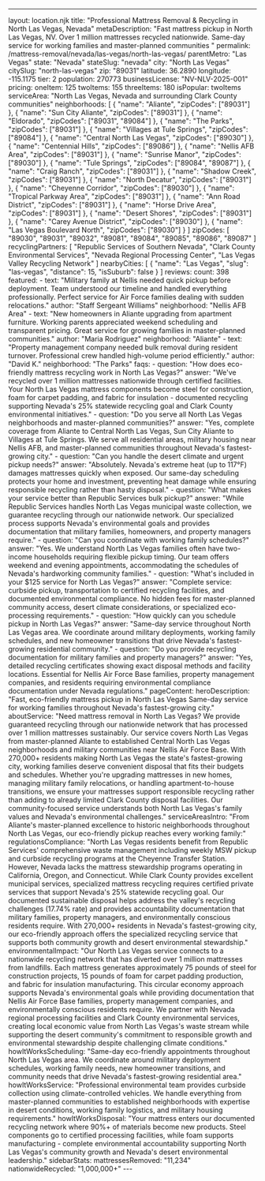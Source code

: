 ---
layout: location.njk
title: "Professional Mattress Removal & Recycling in North Las Vegas, Nevada" metaDescription: "Fast mattress pickup in North Las Vegas, NV. Over 1 million mattresses recycled nationwide. Same-day service for working families and master-planned communities "
permalink: /mattress-removal/nevada/las-vegas/north-las-vegas/ parentMetro: "Las Vegas" state: "Nevada" stateSlug: "nevada"
city: "North Las Vegas" citySlug: "north-las-vegas" zip: "89031" latitude: 36.2890 longitude: -115.1175 tier: 2 population: 270773 businessLicense: "NV-NLV-2025-001" pricing: oneItem: 125 twoItems: 155 threeItems: 180 isPopular: twoItems serviceArea: "North Las Vegas, Nevada and surrounding Clark County communities" neighborhoods: [ { "name": "Aliante", "zipCodes": ["89031"] }, { "name": "Sun City Aliante", "zipCodes": ["89031"] }, { "name": "Eldorado", "zipCodes": ["89031", "89084"] }, { "name": "The Parks", "zipCodes": ["89031"] }, { "name": "Villages at Tule Springs", "zipCodes": ["89084"] }, { "name": "Central North Las Vegas", "zipCodes": ["89030"] }, { "name": "Centennial Hills", "zipCodes": ["89086"] }, { "name": "Nellis AFB Area", "zipCodes": ["89031"] }, { "name": "Sunrise Manor", "zipCodes": ["89030"] }, { "name": "Tule Springs", "zipCodes": ["89084", "89087"] }, { "name": "Craig Ranch", "zipCodes": ["89031"] }, { "name": "Shadow Creek", "zipCodes": ["89031"] }, { "name": "North Decatur", "zipCodes": ["89031"] }, { "name": "Cheyenne Corridor", "zipCodes": ["89030"] }, { "name": "Tropical Parkway Area", "zipCodes": ["89031"] }, { "name": "Ann Road District", "zipCodes": ["89031"] }, { "name": "Horse Drive Area", "zipCodes": ["89031"] }, { "name": "Desert Shores", "zipCodes": ["89031"] }, { "name": "Carey Avenue District", "zipCodes": ["89030"] }, { "name": "Las Vegas Boulevard North", "zipCodes": ["89030"] } ] zipCodes: [ "89030", "89031", "89032", "89081", "89084", "89085", "89086", "89087" ] recyclingPartners: [ "Republic Services of Southern Nevada", "Clark County Environmental Services", "Nevada Regional Processing Center", "Las Vegas Valley Recycling Network" ] nearbyCities: [ { "name": "Las Vegas", "slug": "las-vegas", "distance": 15, "isSuburb": false } ] reviews: count: 398 featured: - text: "Military family at Nellis needed quick pickup before deployment. Team understood our timeline and handled everything professionally. Perfect service for Air Force families dealing with sudden relocations." author: "Staff Sergeant Williams" neighborhood: "Nellis AFB Area" - text: "New homeowners in Aliante upgrading from apartment furniture. Working parents appreciated weekend scheduling and transparent pricing. Great service for growing families in master-planned communities." author: "Maria Rodriguez" neighborhood: "Aliante" - text: "Property management company needed bulk removal during resident turnover. Professional crew handled high-volume period efficiently." author: "David K." neighborhood: "The Parks" faqs: - question: "How does eco-friendly mattress recycling work in North Las Vegas?" answer: "We've recycled over 1 million mattresses nationwide through certified facilities. Your North Las Vegas mattress components become steel for construction, foam for carpet padding, and fabric for insulation - documented recycling supporting Nevada's 25% statewide recycling goal and Clark County environmental initiatives." - question: "Do you serve all North Las Vegas neighborhoods and master-planned communities?" answer: "Yes, complete coverage from Aliante to Central North Las Vegas, Sun City Aliante to Villages at Tule Springs. We serve all residential areas, military housing near Nellis AFB, and master-planned communities throughout Nevada's fastest-growing city." - question: "Can you handle the desert climate and urgent pickup needs?" answer: "Absolutely. Nevada's extreme heat (up to 117°F) damages mattresses quickly when exposed. Our same-day scheduling protects your home and investment, preventing heat damage while ensuring responsible recycling rather than hasty disposal." - question: "What makes your service better than Republic Services bulk pickup?" answer: "While Republic Services handles North Las Vegas municipal waste collection, we guarantee recycling through our nationwide network. Our specialized process supports Nevada's environmental goals and provides documentation that military families, homeowners, and property managers require." - question: "Can you coordinate with working family schedules?" answer: "Yes. We understand North Las Vegas families often have two-income households requiring flexible pickup timing. Our team offers weekend and evening appointments, accommodating the schedules of Nevada's hardworking community families." - question: "What's included in your $125 service for North Las Vegas?" answer: "Complete service: curbside pickup, transportation to certified recycling facilities, and documented environmental compliance. No hidden fees for master-planned community access, desert climate considerations, or specialized eco-processing requirements." - question: "How quickly can you schedule pickup in North Las Vegas?" answer: "Same-day service throughout North Las Vegas area. We coordinate around military deployments, working family schedules, and new homeowner transitions that drive Nevada's fastest-growing residential community." - question: "Do you provide recycling documentation for military families and property managers?" answer: "Yes, detailed recycling certificates showing exact disposal methods and facility locations. Essential for Nellis Air Force Base families, property management companies, and residents requiring environmental compliance documentation under Nevada regulations." pageContent: heroDescription: "Fast, eco-friendly mattress pickup in North Las Vegas Same-day service for working families throughout Nevada's fastest-growing city." aboutService: "Need mattress removal in North Las Vegas? We provide guaranteed recycling through our nationwide network that has processed over 1 million mattresses sustainably. Our service covers North Las Vegas from master-planned Aliante to established Central North Las Vegas neighborhoods and military communities near Nellis Air Force Base. With 270,000+ residents making North Las Vegas the state's fastest-growing city, working families deserve convenient disposal that fits their budgets and schedules. Whether you're upgrading mattresses in new homes, managing military family relocations, or handling apartment-to-house transitions, we ensure your mattresses support responsible recycling rather than adding to already limited Clark County disposal facilities. Our community-focused service understands both North Las Vegas's family values and Nevada's environmental challenges." serviceAreasIntro: "From Aliante's master-planned excellence to historic neighborhoods throughout North Las Vegas, our eco-friendly pickup reaches every working family:" regulationsCompliance: "North Las Vegas residents benefit from Republic Services' comprehensive waste management including weekly MSW pickup and curbside recycling programs at the Cheyenne Transfer Station. However, Nevada lacks the mattress stewardship programs operating in California, Oregon, and Connecticut. While Clark County provides excellent municipal services, specialized mattress recycling requires certified private services that support Nevada's 25% statewide recycling goal. Our documented sustainable disposal helps address the valley's recycling challenges (17.74% rate) and provides accountability documentation that military families, property managers, and environmentally conscious residents require. With 270,000+ residents in Nevada's fastest-growing city, our eco-friendly approach offers the specialized recycling service that supports both community growth and desert environmental stewardship." environmentalImpact: "Our North Las Vegas service connects to a nationwide recycling network that has diverted over 1 million mattresses from landfills. Each mattress generates approximately 75 pounds of steel for construction projects, 15 pounds of foam for carpet padding production, and fabric for insulation manufacturing. This circular economy approach supports Nevada's environmental goals while providing documentation that Nellis Air Force Base families, property management companies, and environmentally conscious residents require. We partner with Nevada regional processing facilities and Clark County environmental services, creating local economic value from North Las Vegas's waste stream while supporting the desert community's commitment to responsible growth and environmental stewardship despite challenging climate conditions." howItWorksScheduling: "Same-day eco-friendly appointments throughout North Las Vegas area. We coordinate around military deployment schedules, working family needs, new homeowner transitions, and community needs that drive Nevada's fastest-growing residential area." howItWorksService: "Professional environmental team provides curbside collection using climate-controlled vehicles. We handle everything from master-planned communities to established neighborhoods with expertise in desert conditions, working family logistics, and military housing requirements." howItWorksDisposal: "Your mattress enters our documented recycling network where 90%+ of materials become new products. Steel components go to certified processing facilities, while foam supports manufacturing - complete environmental accountability supporting North Las Vegas's community growth and Nevada's desert environmental leadership." sidebarStats: mattressesRemoved: "11,234" nationwideRecycled: "1,000,000+" ---